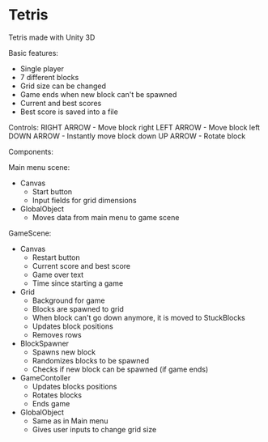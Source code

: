 # Tetris
Tetris made with Unity 3D

Basic features:
- Single player
- 7 different blocks
- Grid size can be changed
- Game ends when new block can't be spawned
- Current and best scores
- Best score is saved into a file

Controls:
RIGHT ARROW - Move block right
LEFT ARROW  - Move block left
DOWN ARROW  - Instantly move block down
UP ARROW    - Rotate block

Components:

Main menu scene:
- Canvas
  - Start button
  - Input fields for grid dimensions
- GlobalObject
  - Moves data from main menu to game scene

GameScene:
- Canvas
  - Restart button
  - Current score and best score
  - Game over text
  - Time since starting a game
- Grid
  - Background for game
  - Blocks are spawned to grid
  - When block can't go down anymore, it is moved to StuckBlocks
  - Updates block positions
  - Removes rows
- BlockSpawner
  - Spawns new block
  - Randomizes blocks to be spawned
  - Checks if new block can be spawned (if game ends)
- GameContoller
  - Updates blocks positions
  - Rotates blocks
  - Ends game
- GlobalObject
  - Same as in Main menu
  - Gives user inputs to change grid size
